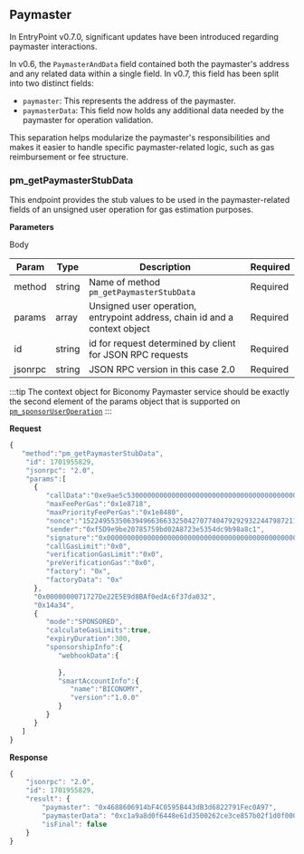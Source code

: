 ## Paymaster

In EntryPoint v0.7.0, significant updates have been introduced regarding paymaster interactions.

In v0.6, the `PaymasterAndData` field contained both the paymaster's address and any related data within a single field. In v0.7, this field has been split into two distinct fields:

- `paymaster`: This represents the address of the paymaster.
- `paymasterData`: This field now holds any additional data needed by the paymaster for operation validation.

This separation helps modularize the paymaster's responsibilities and makes it easier to handle specific paymaster-related logic, such as gas reimbursement or fee structure.


### pm_getPaymasterStubData

This endpoint provides the stub values to be used in the paymaster-related fields of an unsigned user operation for gas estimation purposes.


**Parameters**

Body

| Param   | Type   | Description                                                                | Required |
| ------- | ------ | -------------------------------------------------------------------------- | -------- |
| method  | string | Name of method `pm_getPaymasterStubData`                      | Required |
| params  | array  | Unsigned user operation, entrypoint address, chain id and a context object | Required |
| id      | string | id for request determined by client for JSON RPC requests                  | Required |
| jsonrpc | string | JSON RPC version in this case 2.0                                          | Required |

:::tip
The context object for Biconomy Paymaster service should be exactly the second element
of the params object that is supported on [`pm_sponsorUserOperation`](https://docs.biconomy.io/paymaster/api/sponsor-useroperation#1-mode-is-sponsored-)
:::

**Request**

```javascript
{
   "method":"pm_getPaymasterStubData",
	"id": 1701955829,
	"jsonrpc": "2.0",
    "params":[
      {
         "callData":"0xe9ae5c53000000000000000000000000000000000000000000000000000000000000000000000000000000000000000000000000000000000000000000000000000000400000000000000000000000000000000000000000000000000000000000000034fa66e705cf2582cf56528386bb9dfca1197672620000000000000000000000000000000000000000000000000000000000000001000000000000000000000000",
         "maxFeePerGas":"0x1e8718",
         "maxPriorityFeePerGas":"0x1e8480",
         "nonce":"15224955350639496636633250427077404792929322447987211085485661224960",
         "sender":"0xf5D9e9be20785759bd02A8723e5354dc9b98a8c1",
         "signature":"0x0000000000000000000000000000000000000000000000000000000000000040000000000000000000000000663E709f60477f07885230E213b8149a7027239B000000000000000000000000000000000000000000000000000000000000004181d4b4981670cb18f99f0b4a66446df1bf5b204d24cfcb659bf38ba27a4359b5711649ec2423c5e1247245eba2964679b6a1dbb85c992ae40b9b00c6935b02ff1b00000000000000000000000000000000000000000000000000000000000000",
         "callGasLimit":"0x0",
         "verificationGasLimit":"0x0",
         "preVerificationGas":"0x0",
         "factory": "0x",
         "factoryData": "0x"
      },
      "0x0000000071727De22E5E9d8BAf0edAc6f37da032",
      "0x14a34",
      {
         "mode":"SPONSORED",
         "calculateGasLimits":true,
         "expiryDuration":300,
         "sponsorshipInfo":{
            "webhookData":{
               
            },
            "smartAccountInfo":{
               "name":"BICONOMY",
               "version":"1.0.0"
            }
         }
      }
   ]
}
```

**Response**

```javascript
{
    "jsonrpc": "2.0",
    "id": 1701955829,
    "result": {
        "paymaster": "0x4688606914bF4C0595B443dB3d6822791Fec0A97",
        "paymasterData": "0xc1a9a8d0f6448e61d3500262ce3ce857b02f1d0f000066e19b61000066e19459000f424017c71b4f34fd1f3ca5290c611053798b1199555415301f4610d685cab5c72ded375e65aa4f3eb7af900bf6d7f2202e0251087a6a7121c2cff07ef5dba7c38e861c",
        "isFinal": false
    }
}
```

